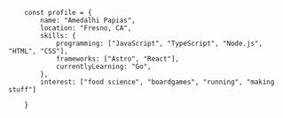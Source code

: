         const profile = {
            name: "Amedalhi Papias",
            location: "Fresno, CA",
            skills: {
                programming: ["JavaScript", "TypeScript", "Node.js", "HTML", "CSS"],
                frameworks: ["Astro", "React"],
                currentlyLearning: "Go",
            },
            interest: ["food science", "boardgames", "running", "making stuff"]

        }

